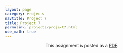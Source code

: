 ```yaml
---
layout: page
category: Projects
navtitle: Project 7
title: Project 7
permalink: projects/project7.html
use_math: true
---
```

<center>

This assignment is posted as a <a href="hw8.pdf">PDF</a>.

</center>
